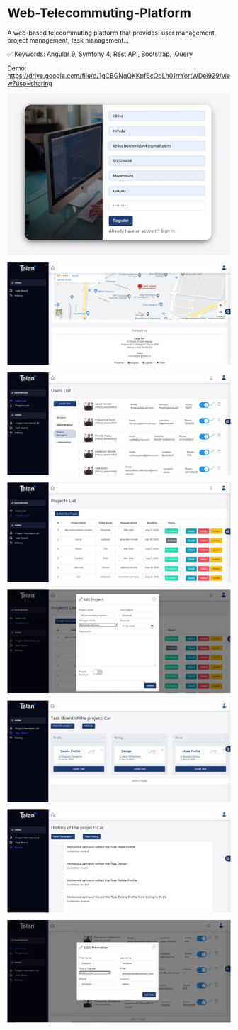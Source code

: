 # Web-Telecommuting-Platform

A web-based telecommuting platform that provides: user management, project management, task management...

✅ Keywords: Angular 9, Symfony 4, Rest API, Bootstrap, jQuery


Demo: https://drive.google.com/file/d/1gCBGNqQKKpf6cQoLh01rrYortWDel929/view?usp=sharing

![](0.jpg)

![](00.jpg)

![](2.JPG)

![](3.JPG)

![](4.JPG)

![](6.JPG)

![](9.JPG)

![](14.jpg)
